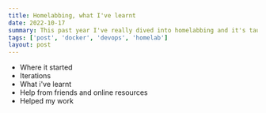 ```yaml
---
title: Homelabbing, what I've learnt
date: 2022-10-17
summary: This past year I've really dived into homelabbing and it's taught me so much!
tags: ['post', 'docker', 'devops', 'homelab']
layout: post
---
```


- Where it started
- Iterations
- What i've learnt
- Help from friends and online resources
- Helped my work